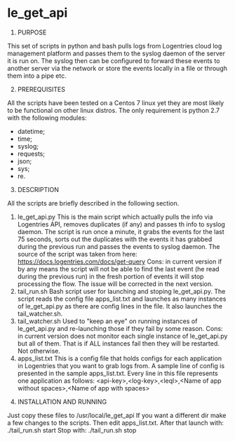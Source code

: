 # le_get_api

1. PURPOSE

This set of scripts in python and bash pulls logs from Logentries cloud log management platform and passes them to the syslog daemon of the server it is run on. The syslog then can be configured to forward these events to another server via the network or store the events locally in a file or through them into a pipe etc.

2. PREREQUISITES

All the scripts have been tested on a Centos 7 linux yet they are most likely to be functional on other linux distros.
The only requirement is python 2.7 with the following modules:
- datetime;
- time;
- syslog;
- requests;
- json;
- sys;
- re.

3. DESCRIPTION

All the scripts are briefly described in the following section.
1) le_get_api.py
This is the main script which actually pulls the info via Logentries API, removes duplicates (if any) and passes th info to syslog daemon.
The script is run once a minute, it grabs the events for the last 75 seconds, sorts out the duplicates with the events it has grabbed during the previous run and passes the events to syslog daemon.
The source of the script was taken from here: https://docs.logentries.com/docs/get-query
Cons: in current version if by any means the script will not be able to find the last event (he read during the previous run) in the fresh portion of events it will stop processing the flow. The issue will be corrected in the next version.
2) tail_run.sh
Bash script user for launching and stoping le_get_api.py. The script reads the config file apps_list.txt and launches as many instances of le_get_api.py as there are config lines in the file. It also launches the tail_watcher.sh.
3) tail_watcher.sh
Used to "keep an eye" on running instances of le_get_api.py and re-launching those if they fail by some reason.
Cons: in current version does not monitor each single instance of le_get_api.py but all of them. That is if ALL instances fail then they will be restarted. Not otherwise.
4) apps_list.txt
This is a config file that holds configs for each application in Logentries that you want to grab logs from. A sample line of config is presented in the sample apps_list.txt. Every line in this file represents one application as follows:
\<api-key\>,\<log-key\>,\<leql\>,\<Name of app without spaces\>,\<Name of app with spaces\> 
  
4. INSTALLATION AND RUNNING

Just copy these files to /usr/local/le_get_api
If you want a different dir make a few changes to the scripts.
Then edit apps_list.txt.
After that launch with: ./tail_run.sh start
Stop with: ./tail_run.sh stop
